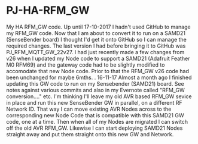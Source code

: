 # PJ-HA-RFM_GW
My HA RFM_GW code.
Up until 17-10-2017 I hadn't used GitHub to manage my RFM_GW code. Now that I am about to convert it to run on a SAMD21 (SenseBender board) I thought I'd get it onto GitHub so I can manage the required changes.
The last version I had before bringing it to GitHub was PJ_RFM_MQTT_GW_22v27. I had just recently made a few changes from v26 when I updated my Node code to support a SAMD21 (Adafruit Feather M0 RFM69) and the gateway code had to be slightly modified to accomodate that new Node code.  Prior to that the RFM_GW v26 code had been unchanged for maybe 6mths.
.
16-11-17
Almost a month ago I finished updating this GW code to run on my Sensebender (SAMD21) board.  See notes against various commits and also in my Evernote called "RFM_GW conversion...." etc.
I'm thinking I'll leave my old AVR based RFM_GW sevice in place and run this new SenseBender GW in parallel, on a different RF Network ID.  That way I can move existing AVR Nodes across to the corresponding new Node Code that is compatible with this SAMD21 GW code, one at a time.  Then when all of my Nodes are migrated I can switch off the old AVR RFM_GW.
Likewise I can start deploying SAMD21 Nodes straight away and put them straight onto this new GW and Network.
